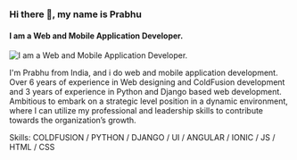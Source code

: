 ### Hi there 👋, my name is Prabhu
#### I am a Web and Mobile Application Developer.
![I am a Web and Mobile Application Developer.](https://arturssmirnovs.github.io/github-profile-readme-generator/images/banner.png)

I'm Prabhu from India, and i do web and mobile application development. Over 6 years of experience in Web designing and ColdFusion development and 3 years of experience in Python and Django based web development. Ambitious to embark on a strategic level position in a dynamic environment, where I can utilize my professional and leadership skills to contribute towards the organization’s growth.

Skills: COLDFUSION / PYTHON / DJANGO / UI / ANGULAR / IONIC / JS / HTML / CSS
